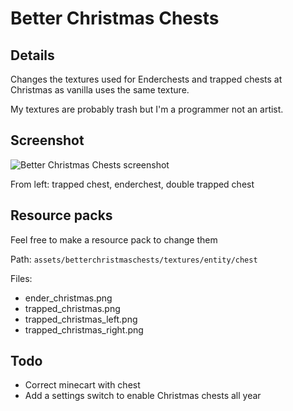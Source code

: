 Better Christmas Chests
=======================

Details
-------

Changes the textures used for Enderchests and trapped chests at Christmas as vanilla uses the same texture.

My textures are probably trash but I'm a programmer not an artist.

Screenshot
----------

![Better Christmas Chests screenshot](https://media.forgecdn.net/attachments/thumbnails/329/478/310/172/huge_2020-12-25_13.png)

From left: trapped chest, enderchest, double trapped chest

Resource packs
--------------

Feel free to make a resource pack to change them

Path: `assets/betterchristmaschests/textures/entity/chest`

Files:

- ender_christmas.png
- trapped_christmas.png
- trapped_christmas_left.png
- trapped_christmas_right.png

Todo
----

- Correct minecart with chest</li>
- Add a settings switch to enable Christmas chests all year
